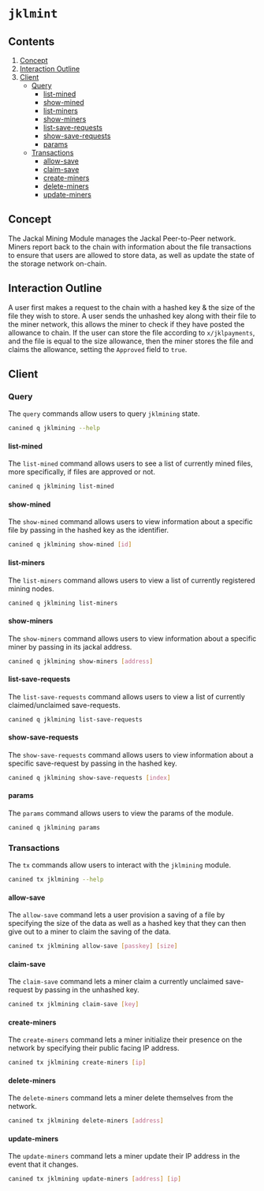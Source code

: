<!--
order: 0
title: Jackal Mining Overview
parent:
  title: "jklmining"
-->

# `jklmint`

## Contents
1. [Concept](#concept)
2. [Interaction Outline](#interaction-outline)
2. [Client](#client)
    + [Query](#query)
        + [list-mined](#list-mined)
        + [show-mined](#show-mined)
        + [list-miners](#list-miners)
        + [show-miners](#show-miners)
        + [list-save-requests](#list-save-requests)
        + [show-save-requests](#show-save-requests)
        + [params](#params)
    + [Transactions](#transactions)
        + [allow-save](#allow-save)
        + [claim-save](#claim-save)
        + [create-miners](#create-miners)
        + [delete-miners](#delete-miners)
        + [update-miners](#update-miners)


## Concept
The Jackal Mining Module manages the Jackal Peer-to-Peer network. Miners report back to the chain with information about the file transactions to ensure that users are allowed to store data, as well as update the state of the storage network on-chain.

## Interaction Outline
A user first makes a request to the chain with a hashed key & the size of the file they wish to store. A user sends the unhashed key along with their file to the miner network, this allows the miner to check if they have posted the allowance to chain. If the user can store the file according to `x/jklpayments`, and the file is equal to the size allowance, then the miner stores the file and claims the allowance, setting the `Approved` field to `true`. 

## Client
### Query
The `query` commands allow users to query `jklmining` state.
```sh
canined q jklmining --help
```
#### list-mined
The `list-mined` command allows users to see a list of currently mined files, more specifically, if files are approved or not.
```sh
canined q jklmining list-mined
``` 
#### show-mined
The `show-mined` command allows users to view information about a specific file by passing in the hashed key as the identifier.
```sh
canined q jklmining show-mined [id]
```
#### list-miners
The `list-miners` command allows users to view a list of currently registered mining nodes.
```sh
canined q jklmining list-miners
```
#### show-miners
The `show-miners` command allows users to view information about a specific miner by passing in its jackal address.
```sh
canined q jklmining show-miners [address]
```
#### list-save-requests
The `list-save-requests` command allows users to view a list of currently claimed/unclaimed save-requests.
```sh
canined q jklmining list-save-requests
```
#### show-save-requests
The `show-save-requests` command allows users to view information about a specific save-request by passing in the hashed key.
```sh
canined q jklmining show-save-requests [index]
```
#### params
The `params` command allows users to view the params of the module.
```sh
canined q jklmining params
```

### Transactions
The `tx` commands allow users to interact with the `jklmining` module.
```sh
canined tx jklmining --help
```
#### allow-save
The `allow-save` command lets a user provision a saving of a file by specifying the size of the data as well as a hashed key that they can then give out to a miner to claim the saving of the data.
```sh
canined tx jklmining allow-save [passkey] [size]
```
#### claim-save
The `claim-save` command lets a miner claim a currently unclaimed save-request by passing in the unhashed key.
```sh
canined tx jklmining claim-save [key]
```
#### create-miners
The `create-miners` command lets a miner initialize their presence on the network by specifying their public facing IP address.
```sh
canined tx jklmining create-miners [ip]
```
#### delete-miners
The `delete-miners` command lets a miner delete themselves from the network.
```sh
canined tx jklmining delete-miners [address]
```
#### update-miners
The `update-miners` command lets a miner update their IP address in the event that it changes.
```sh
canined tx jklmining update-miners [address] [ip]
```